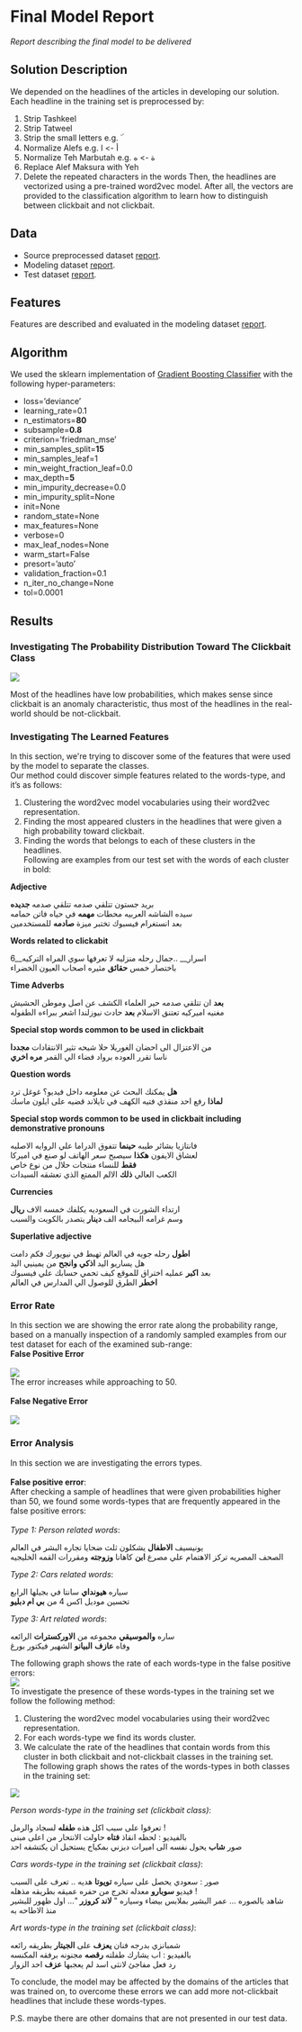 # Final Model Report
_Report describing the final model to be delivered_

## Solution Description
We depended on the headlines of the articles in developing our solution. Each headline in the training set is preprocessed by:
1. Strip Tashkeel
2. Strip Tatweel
3. Strip the small letters e.g. ۜ
4. Normalize Alefs e.g. أ -> ا
5. Normalize Teh Marbutah e.g. ة -> ه
6. Replace Alef Maksura with Yeh
7. Delete the repeated characters in the words 
Then, the headlines are vectorized using a pre-trained word2vec model. After all, the vectors are provided to the classification algorithm to learn how to distinguish between clickbait and not clickbait.

## Data
* Source preprocessed dataset [report]().
* Modeling dataset [report]().
* Test dataset [report]().

## Features
Features are described and evaluated in the modeling dataset [report]().

## Algorithm
We used the sklearn implementation of [Gradient Boosting Classifier](https://scikit-learn.org/stable/modules/generated/sklearn.ensemble.GradientBoostingClassifier.html) with the following hyper-parameters:
* loss=’deviance’
* learning_rate=0.1
* n_estimators=__80__
* subsample=__0.8__
* criterion=’friedman_mse’
* min_samples_split=__15__
* min_samples_leaf=1
* min_weight_fraction_leaf=0.0
* max_depth=__5__
* min_impurity_decrease=0.0
* min_impurity_split=None
* init=None
* random_state=None
* max_features=None
* verbose=0
* max_leaf_nodes=None
* warm_start=False
* presort=’auto’
* validation_fraction=0.1
* n_iter_no_change=None
* tol=0.0001

## Results

### Investigating The Probability Distribution Toward The Clickbait Class

![](img/w2v/prob_dist.png)

Most of the headlines have low probabilities, which makes sense since clickbait is an anomaly characteristic, thus most of the headlines in the real-world should be not-clickbait.

### Investigating The Learned Features

In this section, we're trying to discover some of the features that were used by the model to separate the classes.<br>
Our method could discover simple features related to the words-type, and it’s as follows:<br>
1. Clustering the word2vec model vocabularies using their word2vec representation.
2. Finding the most appeared clusters in the headlines that were given a high probability toward clickbait.
3. Finding the words that belongs to each of these clusters in the headlines.<br>
Following are examples from our test set with the words of each cluster in bold:<br>

__Adjective__<br>

بريد جستون تتلقي صدمه  تتلقي صدمه  __جديده__<br>
سيده الشاشه  العربيه  محطات __مهمه__ في حياه فاتن حمامه<br>
بعد انستغرام فيسبوك تختبر ميزة __صادمه__ للمستخدمين<br>

__Words related to clickabit__<br>

6__اسرار__ ..جمال رحله  منزليه لا تعرفها سوي المراه التركيه<br>
باختصار خمس __حقائق__ مثيره اصحاب  العيون  الخضراء <br>

__Time Adverbs__<br>

__بعد__ ان تتلقي صدمه حير العلماء الكشف عن اصل وموطن الحشيش<br>
مغنيه  اميركيه  تعتنق الاسلام __بعد__ حادث نيوزلندا اشعر ببراءه الطفوله<br>

__Special stop words common to be used in clickbait__<br>

من الاعتزال الى احضان الغوريلا حلا شيحه تثير الانتقادات __مجددا__<br>
ناسا تقرر العوده برواد فضاء الي القمر __مره اخري__<br>

__Question words__<br>

__هل__ يمكنك البحث عن معلومه داخل فيديو؟ غوغل ترد<br>
__لماذا__ رفع احد منقذي فتيه الكهف في تايلاند قضيه على ايلون ماسك<br>

__Special stop words common to be used in clickbait including demonstrative pronouns__<br>

فانتازيا بشائر طيبه __حينما__ تتفوق الدراما علي الروايه الاصليه<br>
لعشاق الايفون __هكذا__ سيصبح سعر الهاتف لو صنع في اميركا<br>
__فقط__ للنساء منتجات حلال من نوع خاص<br>
الكعب العالي __ذلك__ الالم الممتع الذي تعشقه السيدات<br>

__Currencies__<br>

ارتداء الشورت في السعوديه يكلفك خمسه الاف __ريال__<br>
وسم غرامه البيجامه الف __دينار__ يتصدر بالكويت والسبب<br>

__Superlative adjective__<br>

__اطول__ رحله جويه في العالم تهبط في نيويورك فكم دامت<br>
هل يساريو اليد __اذكي__ __وانجح__ من يمينيي اليد<br>
بعد __اكبر__ عمليه اختراق للموقع كيف تحمي حسابك علي فيسبوك<br>
__اخطر__ الطرق للوصول الي المدارس في العالم<br>

### Error Rate
In this section we are showing the error rate along the probability range, based on a manually inspection of a randomly sampled examples from our test dataset for each of the examined sub-range:<br>
__False Positive Error__<br>
<br>
![](img/w2v/FP.png)
<br>
The error increases while approaching to 50.<br>
<br>
__False Negative Error__<br>
<br>
![](img/w2v/FN.png)
<br>
### Error Analysis
In this section we are investigating the errors types.<br>
<br>
__False positive error__:<br>
After checking a sample of headlines that were given probabilities higher than 50, we found some words-types that are frequently appeared in the false positive errors:<br>
<br>
_Type 1: Person related words_:<br>

يونيسيف __الاطفال__ يشكلون ثلث ضحايا تجاره البشر في العالم<br>
الصحف المصريه تركز الاهتمام علي مصرع __ابن__ كاهانا __وزوجته__ ومقررات القمه الخليجيه<br>

_Type 2: Cars related words_:<br>

سياره __هيونداي__ سانتا في بجيلها الرابع<br>
تحسين موديل اكس 4 من __بي ام دبليو__<br>

_Type 3: Art related words_:<br>

ساره __والموسيقي__ مجموعه من __الاوركسترات__ الرائعه<br>
 وفاه __عازف__ __البيانو__ الشهير فيكتور بورغ<br>
 
The following graph shows the rate of each words-type in the false positive errors:
<br>
![](img/w2v/error_per_topic.png)
<br>
To investigate the presence of these words-types in the training set we follow the following method:<br>
1. Clustering the word2vec model vocabularies using their word2vec representation.
2. For each words-type we find its words cluster.
3. We calculate the rate of the headlines that contain words from this cluster in both clickbait and not-clickbait classes in the training set.<br>
The following graph shows the rates of the words-types in both classes in the training set:<br>

![](img/w2v/topic_per_class.png)

_Person words-type in the training set (clickbait class)_:<br>

تعرفوا على سبب اكل هذه __طفله__ لسجاد والرمل !<br>
بالفيديو : لحظه انقاذ __فتاه__ حاولت الانتحار من اعلى مبنى<br>
صور __شاب__ يحول نفسه الى اميرات ديزني بمكياج يستحيل ان يكتشفه احد<br>

_Cars words-type in the training set (clickbait class)_:<br>

صور : سعودي يحصل على سياره __تويوتا__ هديه .. تعرف على السبب<br>
فيديو __سوبارو__ معدله تخرج من حفره عميقه بطريقه مذهله !<br>
شاهد بالصوره ... عمر البشير بملابس بيضاء وسياره " __لاند كروزر__ "... اول ظهور للبشير منذ الاطاحه به<br>

_Art words-type in the training set (clickbait class)_:<br>

شمبانزي بدرجه فنان __يعزف__ على __الجيتار__ بطريقه رائعه<br>
بالفيديو : اب يشارك طفلته __رقصه__ مجنونه برفقه المكنسه<br>
رد فعل مفاجئ لانثى اسد لم يعجبها __عزف__ احد الزوار<br>

To conclude, the model may be affected by the domains of the articles that was trained on, to overcome these errors we can add more not-clickbait headlines that include these words-types.
<br>

P.S. maybe there are other domains that are not presented in our test data.

